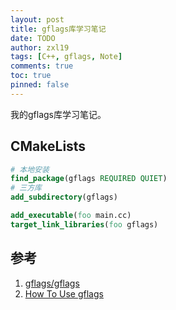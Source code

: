 ```yaml
---
layout: post
title: gflags库学习笔记
date: TODO
author: zxl19
tags: [C++, gflags, Note]
comments: true
toc: true
pinned: false
---
```


我的gflags库学习笔记。

<!-- more -->

## CMakeLists

```cmake
# 本地安装
find_package(gflags REQUIRED QUIET)
# 三方库
add_subdirectory(gflags)

add_executable(foo main.cc)
target_link_libraries(foo gflags)
```

## 参考

1. [gflags/gflags](https://github.com/gflags/gflags)
2. [How To Use gflags](https://gflags.github.io/gflags/)
